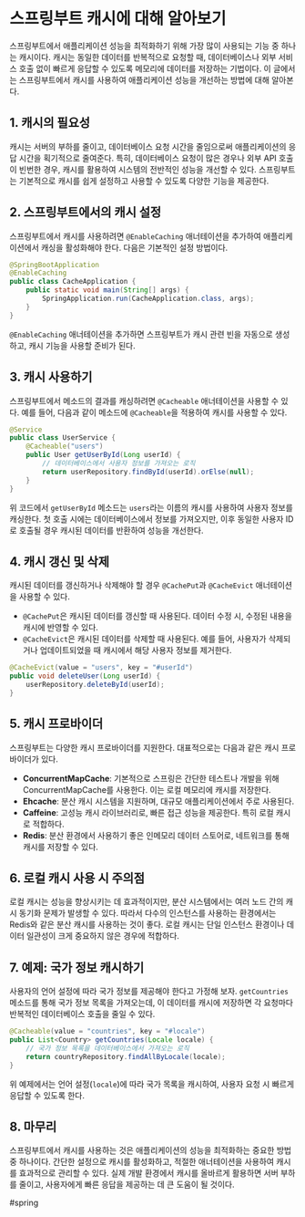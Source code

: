 # 스프링부트 캐시에 대해 알아보기

스프링부트에서 애플리케이션 성능을 최적화하기 위해 가장 많이 사용되는 기능 중 하나는 캐시이다. 캐시는 동일한 데이터를 반복적으로 요청할 때, 데이터베이스나 외부 서비스 호출 없이 빠르게 응답할 수 있도록 메모리에 데이터를 저장하는 기법이다. 이 글에서는 스프링부트에서 캐시를 사용하여 애플리케이션 성능을 개선하는 방법에 대해 알아본다.

## 1. 캐시의 필요성
캐시는 서버의 부하를 줄이고, 데이터베이스 요청 시간을 줄임으로써 애플리케이션의 응답 시간을 획기적으로 줄여준다. 특히, 데이터베이스 요청이 많은 경우나 외부 API 호출이 빈번한 경우, 캐시를 활용하여 시스템의 전반적인 성능을 개선할 수 있다. 스프링부트는 기본적으로 캐시를 쉽게 설정하고 사용할 수 있도록 다양한 기능을 제공한다.

## 2. 스프링부트에서의 캐시 설정
스프링부트에서 캐시를 사용하려면 `@EnableCaching` 애너테이션을 추가하여 애플리케이션에서 캐싱을 활성화해야 한다. 다음은 기본적인 설정 방법이다.

```java
@SpringBootApplication
@EnableCaching
public class CacheApplication {
    public static void main(String[] args) {
        SpringApplication.run(CacheApplication.class, args);
    }
}
```

`@EnableCaching` 애너테이션을 추가하면 스프링부트가 캐시 관련 빈을 자동으로 생성하고, 캐시 기능을 사용할 준비가 된다.

## 3. 캐시 사용하기
스프링부트에서 메소드의 결과를 캐싱하려면 `@Cacheable` 애너테이션을 사용할 수 있다. 예를 들어, 다음과 같이 메소드에 `@Cacheable`을 적용하여 캐시를 사용할 수 있다.

```java
@Service
public class UserService {
    @Cacheable("users")
    public User getUserById(Long userId) {
        // 데이터베이스에서 사용자 정보를 가져오는 로직
        return userRepository.findById(userId).orElse(null);
    }
}
```

위 코드에서 `getUserById` 메소드는 `users`라는 이름의 캐시를 사용하여 사용자 정보를 캐싱한다. 첫 호출 시에는 데이터베이스에서 정보를 가져오지만, 이후 동일한 사용자 ID로 호출될 경우 캐시된 데이터를 반환하여 성능을 개선한다.

## 4. 캐시 갱신 및 삭제
캐시된 데이터를 갱신하거나 삭제해야 할 경우 `@CachePut`과 `@CacheEvict` 애너테이션을 사용할 수 있다.

- `@CachePut`은 캐시된 데이터를 갱신할 때 사용된다. 데이터 수정 시, 수정된 내용을 캐시에 반영할 수 있다.
- `@CacheEvict`은 캐시된 데이터를 삭제할 때 사용된다. 예를 들어, 사용자가 삭제되거나 업데이트되었을 때 캐시에서 해당 사용자 정보를 제거한다.

```java
@CacheEvict(value = "users", key = "#userId")
public void deleteUser(Long userId) {
    userRepository.deleteById(userId);
}
```

## 5. 캐시 프로바이더
스프링부트는 다양한 캐시 프로바이더를 지원한다. 대표적으로는 다음과 같은 캐시 프로바이더가 있다.

- **ConcurrentMapCache**: 기본적으로 스프링은 간단한 테스트나 개발을 위해 ConcurrentMapCache를 사용한다. 이는 로컬 메모리에 캐시를 저장한다.
- **Ehcache**: 분산 캐시 시스템을 지원하며, 대규모 애플리케이션에서 주로 사용된다.
- **Caffeine**: 고성능 캐시 라이브러리로, 빠른 접근 성능을 제공한다. 특히 로컬 캐시로 적합하다.
- **Redis**: 분산 환경에서 사용하기 좋은 인메모리 데이터 스토어로, 네트워크를 통해 캐시를 저장할 수 있다.

## 6. 로컬 캐시 사용 시 주의점
로컬 캐시는 성능을 향상시키는 데 효과적이지만, 분산 시스템에서는 여러 노드 간의 캐시 동기화 문제가 발생할 수 있다. 따라서 다수의 인스턴스를 사용하는 환경에서는 Redis와 같은 분산 캐시를 사용하는 것이 좋다. 로컬 캐시는 단일 인스턴스 환경이나 데이터 일관성이 크게 중요하지 않은 경우에 적합하다.

## 7. 예제: 국가 정보 캐시하기
사용자의 언어 설정에 따라 국가 정보를 제공해야 한다고 가정해 보자. `getCountries` 메소드를 통해 국가 정보 목록을 가져오는데, 이 데이터를 캐시에 저장하면 각 요청마다 반복적인 데이터베이스 호출을 줄일 수 있다.

```java
@Cacheable(value = "countries", key = "#locale")
public List<Country> getCountries(Locale locale) {
    // 국가 정보 목록을 데이터베이스에서 가져오는 로직
    return countryRepository.findAllByLocale(locale);
}
```
위 예제에서는 언어 설정(`locale`)에 따라 국가 목록을 캐시하여, 사용자 요청 시 빠르게 응답할 수 있도록 한다.

## 8. 마무리
스프링부트에서 캐시를 사용하는 것은 애플리케이션의 성능을 최적화하는 중요한 방법 중 하나이다. 간단한 설정으로 캐시를 활성화하고, 적절한 애너테이션을 사용하여 캐시를 효과적으로 관리할 수 있다. 실제 개발 환경에서 캐시를 올바르게 활용하면 서버 부하를 줄이고, 사용자에게 빠른 응답을 제공하는 데 큰 도움이 될 것이다.
 
#spring 